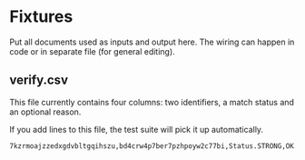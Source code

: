 # Fixtures

Put all documents used as inputs and output here. The wiring can happen in
code or in separate file (for general editing).

## verify.csv

This file currently contains four columns: two identifiers, a match status and
an optional reason.

If you add lines to this file, the test suite will pick it up automatically.

```csv
7kzrmoajzzedxgdvbltgqihszu,bd4crw4p7ber7pzhpoyw2c77bi,Status.STRONG,OK.SLUG_TITLE_AUTHOR_MATCH,
```


